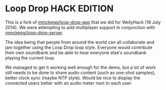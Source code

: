 Loop Drop HACK EDITION
===

This is a fork of [mmckegg/loop-drop-app](https://github.com/mmckegg/loop-drop-app) that we did for WellyHack (19 July 2014). We were attempting to add multiplayer support in conjunction with [mmckegg/loop-drop-server](https://github.com/mmckegg/loop-drop-server).

The idea being that people from around the world can all collaborate and jam together using the Loop Drop loop style. Everyone would contribute their own soundbank and be able to hear everyone else's soundbank playing the current loop.

We managed to get it working well enough for the demo, but a lot of work still needs to be done to share audio content (such as one-shot samples), better clock sync (maybe NTP style). Would be nice to display the connected users better with an audio meter next to each user.